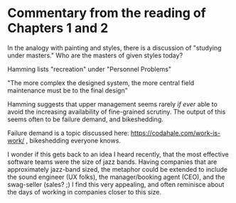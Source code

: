 # Commentary from the reading of Chapters 1 and 2

In the analogy with painting and styles, there is a discussion of "studying under masters."
Who are the masters of given styles today?

Hamming lists "recreation" under "Personnel Problems"

"The more complex the designed system, the more central field maintenance must be to the final design"

Hamming suggests that upper management seems rarely _if ever_ able to avoid the increasing availability
of fine-grained scrutiny. The output of this seems often to be failure demand, and bikeshedding.

Failure demand is a topic discussed here: https://codahale.com/work-is-work/ , bikeshedding everyone knows.

I wonder if this gets back to an idea I heard recently, that the most effective software teams were the size
of jazz bands. Having companies that are approximately jazz-band sized, the metaphor could be extended to include the sound
engineer (UX folks), the manager/booking agent (CEO), and the swag-seller (sales? ;) I find this very appealing,
and often reminisce about the days of working in companies closer to this size.

